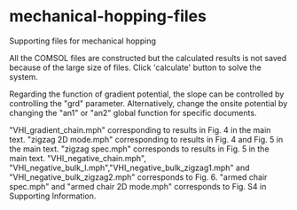 # mechanical-hopping-files
Supporting files for mechanical hopping

All the COMSOL files are constructed but the calculated results is not saved because of the large size of files.
Click 'calculate' button  to solve the system. 

Regarding the function of gradient potential, the slope can be controlled by controlling the "grd" parameter. 
Alternatively, change the onsite potential by changing the "an1" or "an2" global function for specific documents.

"VHI_gradient_chain.mph" corresponding to results in Fig. 4 in the main text. 
"zigzag 2D mode.mph" corresponding to results in Fig. 4 and Fig. 5 in the main text.
"zigzag spec.mph" corresponds to results in Fig. 5 in the main text.
"VHI_negative_chain.mph", "VHI_negative_bulk_I.mph","VHI_negative_bulk_zigzag1.mph" and "VHI_negative_bulk_zigzag2.mph" corresponds to Fig. 6.
"armed chair spec.mph" and "armed chair 2D mode.mph" corresponds to Fig. S4 in Supporting Information. 
